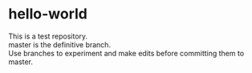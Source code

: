 # hello-world
This is a test repository.  
master is the definitive branch.  
Use branches to experiment and make edits before committing them to master.
